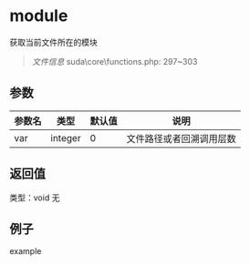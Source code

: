 # module
获取当前文件所在的模块
> *文件信息* suda\core\functions.php: 297~303

## 参数

| 参数名 | 类型 | 默认值 | 说明 |
|--------|-----|-------|-------|
| var |  integer | 0 |  文件路径或者回溯调用层数 |

## 返回值
类型：void
无

## 例子

example